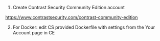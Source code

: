 
1. Create Contrast Security Community Edition account

https://www.contrastsecurity.com/contrast-community-edition

2. For Docker: edit CS provided Dockerfile with settings from the Your Account page in CE


